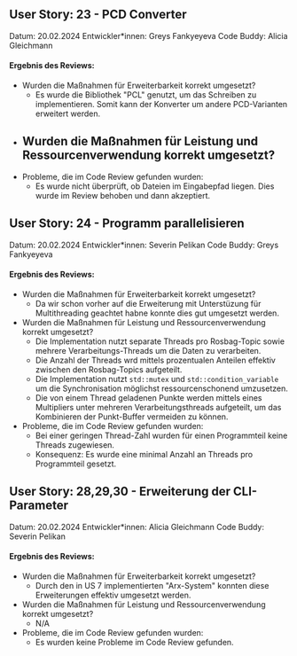 ## User Story: 23 - PCD Converter
Datum: 20.02.2024
Entwickler*innen: Greys Fankyeyeva
Code Buddy: Alicia Gleichmann
#### Ergebnis des Reviews: 
* Wurden die Maßnahmen für Erweiterbarkeit korrekt umgesetzt?
    - Es wurde die Bibliothek "PCL" genutzt, um das Schreiben zu implementieren. Somit kann der Konverter um andere PCD-Varianten erweitert werden. 
* Wurden die Maßnahmen für Leistung und Ressourcenverwendung korrekt umgesetzt?
    - 
* Probleme, die im Code Review gefunden wurden: 
    - Es wurde nicht überprüft, ob Dateien im Eingabepfad liegen. Dies wurde im Review behoben und dann akzeptiert.


## User Story: 24 - Programm parallelisieren
Datum: 20.02.2024
Entwickler*innen: Severin Pelikan
Code Buddy: Greys Fankyeyeva
#### Ergebnis des Reviews: 
* Wurden die Maßnahmen für Erweiterbarkeit korrekt umgesetzt?
    - Da wir schon vorher auf die Erweiterung mit Unterstüzung für Multithreading geachtet habne konnte dies gut umgesetzt werden.
* Wurden die Maßnahmen für Leistung und Ressourcenverwendung korrekt umgesetzt?
    - Die Implementation nutzt separate Threads pro Rosbag-Topic sowie mehrere Verarbeitungs-Threads um die Daten zu verarbeiten.
    - Die Anzahl der Threads wrd mittels prozentualen Anteilen effektiv zwischen den Rosbag-Topics aufgeteilt.
    - Die Implementation nutzt `std::mutex` und `std::condition_variable` um die Synchronisation möglichst ressourcenschonend umzusetzen.
    - Die von einem Thread geladenen Punkte werden mittels eines Multipliers unter mehreren Verarbeitungsthreads aufgeteilt, um das Kombinieren der Punkt-Buffer vermeiden zu können.
* Probleme, die im Code Review gefunden wurden: 
    - Bei einer geringen Thread-Zahl wurden für einen Programmteil keine Threads zugewiesen. 
    - Konsequenz: Es wurde eine minimal Anzahl an Threads pro Programmteil gesetzt.

## User Story: 28,29,30 - Erweiterung der CLI-Parameter 
Datum: 20.02.2024
Entwickler*innen: Alicia Gleichmann
Code Buddy: Severin Pelikan
#### Ergebnis des Reviews: 
* Wurden die Maßnahmen für Erweiterbarkeit korrekt umgesetzt?
     - Durch den in US 7 implementierten "Arx-System" konnten diese Erweiterungen effektiv umgesetzt werden.
* Wurden die Maßnahmen für Leistung und Ressourcenverwendung korrekt umgesetzt?
    - N/A
* Probleme, die im Code Review gefunden wurden: 
    - Es wurden keine Probleme im Code Review gefunden.